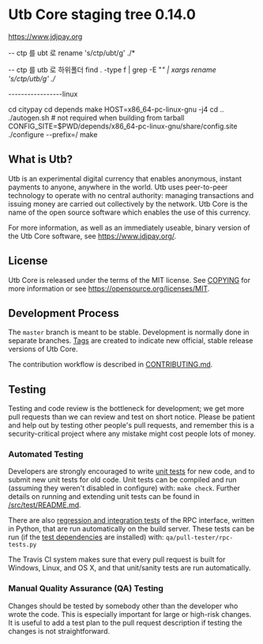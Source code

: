 Utb Core staging tree 0.14.0
===============================

https://www.jdjpay.org


-- ctp 를 ubt 로
rename 's/ctp/ubt/g' ./*

-- ctp 를 utb 로 하위폴더
find . -type f | grep -E "*" | xargs rename 's/ctp/utb/g' ./*

-----------------linux

cd citypay
cd depends
make HOST=x86_64-pc-linux-gnu -j4
cd ..
./autogen.sh # not required when building from tarball
CONFIG_SITE=$PWD/depends/x86_64-pc-linux-gnu/share/config.site ./configure --prefix=/
make


What is Utb?
----------------

Utb is an experimental digital currency that enables anonymous, instant
payments to anyone, anywhere in the world. Utb uses peer-to-peer technology
to operate with no central authority: managing transactions and issuing money
are carried out collectively by the network. Utb Core is the name of the open
source software which enables the use of this currency.

For more information, as well as an immediately useable, binary version of
the Utb Core software, see https://www.jdjpay.org/.


License
-------

Utb Core is released under the terms of the MIT license. See [COPYING](COPYING) for more
information or see https://opensource.org/licenses/MIT.

Development Process
-------------------

The `master` branch is meant to be stable. Development is normally done in separate branches.
[Tags](https://github.com/citypayorg/utb/tags) are created to indicate new official,
stable release versions of Utb Core.

The contribution workflow is described in [CONTRIBUTING.md](CONTRIBUTING.md).

Testing
-------

Testing and code review is the bottleneck for development; we get more pull
requests than we can review and test on short notice. Please be patient and help out by testing
other people's pull requests, and remember this is a security-critical project where any mistake might cost people
lots of money.

### Automated Testing

Developers are strongly encouraged to write [unit tests](src/test/README.md) for new code, and to
submit new unit tests for old code. Unit tests can be compiled and run
(assuming they weren't disabled in configure) with: `make check`. Further details on running
and extending unit tests can be found in [/src/test/README.md](/src/test/README.md).

There are also [regression and integration tests](/qa) of the RPC interface, written
in Python, that are run automatically on the build server.
These tests can be run (if the [test dependencies](/qa) are installed) with: `qa/pull-tester/rpc-tests.py`

The Travis CI system makes sure that every pull request is built for Windows, Linux, and OS X, and that unit/sanity tests are run automatically.

### Manual Quality Assurance (QA) Testing

Changes should be tested by somebody other than the developer who wrote the
code. This is especially important for large or high-risk changes. It is useful
to add a test plan to the pull request description if testing the changes is
not straightforward.



